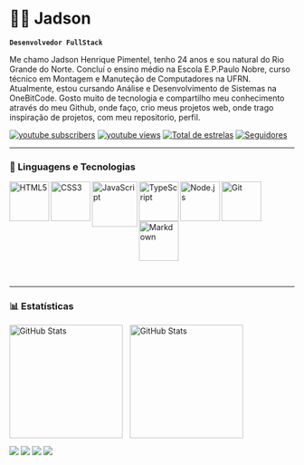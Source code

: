 # 👨‍💻 Jadson

**`Desenvolvedor FullStack`**

Me chamo Jadson Henrique Pimentel, tenho 24 anos e sou natural do Rio Grande do Norte. Concluí o ensino médio na
Escola E.P.Paulo Nobre, curso técnico em Montagem e Manuteção de Computadores na UFRN. Atualmente, estou cursando Análise e
Desenvolvimento de Sistemas na OneBitCode. Gosto muito de tecnologia e compartilho meu conhecimento através do meu
Github, onde faço, crio meus projetos web, onde trago inspiração de projetos, com meu repositorio, perfil.

<p>
    <a href="https://www.youtube.com/@jadson.h7">
        <img alt="youtube subscribers" title="Inscreva-se no meu canal"
            src="https://custom-icon-badges.demolab.com/youtube/channel/subscribers/UCHpz86MA-1cl7zUucNwDFpA?color=%23E05D44&label=Inscreva-se&logo=video&logoColor=white&style=for-the-badge&labelColor=CE4630" /></a>
    <a href="https://www.youtube.com/@jadson.h7">
        <img alt="youtube views" title="Vizualizações no YouTube"
            src="https://custom-icon-badges.demolab.com/youtube/channel/views/UCHpz86MA-1cl7zUucNwDFpA?color=%23E1AD0E&logo=eye&logoColor=white&style=for-the-badge&labelColor=C79600" /></a>
    <a href="https://github.com/jadsonH7?tab=repositories&sort=stargazers">
        <img alt="Total de estrelas" title="Total de estrelas GitHub"
            src="https://custom-icon-badges.demolab.com/github/stars/jadsonH7?color=55960c&style=for-the-badge&labelColor=488207&logo=star&label=estrelas" /></a>
    <a href="https://github.com/jadsonH7?tab=followers">
        <img alt="Seguidores" title="Me siga no GitHub"
            src="https://custom-icon-badges.demolab.com/github/followers/jadsonH7?color=236ad3&labelColor=1155ba&style=for-the-badge&logo=github&label=Seguidores&logoColor=white" /></a>
</p>

---

### 🤖 Linguagens e Tecnologias

<p>
    <img align="left" alt="HTML5" title="HTML5" width="70px" padding-right="10px" 
    src="https://img.icons8.com/color/2x/html-5.png" alt="HTML5">
    <img align="left" alt="CSS3" title="CSS3" width="70px" padding-right="10px"
    src="https://img.icons8.com/color/2x/css3.png" alt="CSS3">
    <img align="left" alt="JavaScript" title="JavaScript" width="80px" padding-right="10px" 
    src="https://static.vecteezy.com/system/resources/previews/027/127/560/non_2x/javascript-logo-javascript-icon-transparent-free-png.png" alt="JavaScript">
    <img align="left" alt="TypeScript" title="TypeScript" width="70px" padding-right="10px" 
    src="https://img.icons8.com/?size=100&id=wpZmKzk11AzJ&format=png&color=000000" alt="Typescript">
    <img align="left" alt="Node.js" title="Node.js" width="70px" padding-right="10px" 
    src="https://img.icons8.com/?size=100&id=hsPbhkOH4FMe&format=png&color=000000" alt="Node.js">
    <img align="left" alt="Git" title="Git" width="70px" padding-right="10px" 
    src="https://img.icons8.com/?size=100&id=20906&format=png&color=000000" alt="Git">
    <img alt="Markdown" title="Markdown" width="70px" padding-right="10px"
    src="https://img.icons8.com/?size=100&id=21831&format=png&color=0078b1" alt="Markdown">
</p>

<br/>

---

### 📊 Estatísticas

<img align="left"
    alt="GitHub Stats"
    height="200"
    style="padding-right: 10px;"
    src="https://github-readme-stats.vercel.app/api?username=jadsonH7&show_icons=true&theme=tokyonight&include_all_commits=true&locale=pt-br" />

<img
    alt="GitHub Stats"
    height="200"
    style="padding-right: 10px;"
    src="https://github-readme-stats.vercel.app/api/top-langs/?username=jadsonH7&theme=tokyonight&layout=compact&custom_title=Tecnologias&langs_count=5" />

<p>
    <a href="https://www.youtube.com/channel/UCHpz86MA-1cl7zUucNwDFpA" target="_blank">
        <img src="https://img.shields.io/badge/YouTube-FF0000?style=for-the-badge&logo=youtube&logoColor=white" target="_blank"></a>
    <a href="https://www.instagram.com/jadsonh7/" target="_blank">
        <img src="https://img.shields.io/badge/-Instagram-%23E4405F?style=for-the-badge&logo=instagram&logoColor=white" target="_blank"></a>
    <a href = "mailto: jadsonzap@gmail.com">
        <img src="https://img.shields.io/badge/-Gmail-%23333?style=for-the-badge&logo=gmail&logoColor=white" target="_blank"></a>
    <a href="https://www.linkedin.com/in/jadson-henrique-68611730b?/" target="_blank">
        <img src="https://img.shields.io/badge/-LinkedIn-%230077B5?style=for-the-badge&logo=linkedin&logoColor=white" target="_blank"></a> 
</p>
